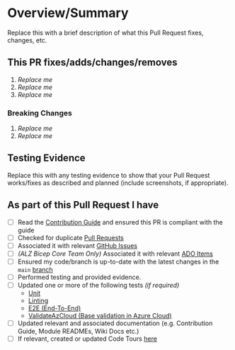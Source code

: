 <!-- Thank you for submitting a Pull Request. Please fill out the template below.-->
# Overview/Summary

Replace this with a brief description of what this Pull Request fixes, changes, etc.

## This PR fixes/adds/changes/removes

1. *Replace me*
2. *Replace me*
3. *Replace me*

### Breaking Changes

1. *Replace me*
2. *Replace me*

## Testing Evidence

Replace this with any testing evidence to show that your Pull Request works/fixes as described and planned (include screenshots, if appropriate).

## As part of this Pull Request I have

- [ ] Read the [Contribution Guide](https://github.com/Azure/ALZ-Bicep/wiki/Contributing) and ensured this PR is compliant with the guide
- [ ] Checked for duplicate [Pull Requests](https://github.com/Azure/ALZ-Bicep/pulls)
- [ ] Associated it with relevant [GitHub Issues](https://github.com/Azure/ALZ-Bicep/issues)
- [ ] *(ALZ Bicep Core Team Only)* Associated it with relevant [ADO Items](https://aka.ms/alz/bicep/backlog)
- [ ] Ensured my code/branch is up-to-date with the latest changes in the `main` [branch](https://github.com/Azure/ALZ-Bicep/tree/main)
- [ ] Performed testing and provided evidence.
- [ ] Updated one or more of the following tests *(if required)*
  - [Unit](https://github.com/Azure/ALZ-Bicep/blob/main/.github/workflows/bicep-build-to-validate.yml)
  - [Linting](https://github.com/Azure/ALZ-Bicep/tree/main/.github/workflows)
  - [E2E (End-To-End)](https://github.com/Azure/ALZ-Bicep/blob/main/tests/pipelines/bicep-build-to-validate.yml)
  - [ValidateAzCloud (Base validation in Azure Cloud)](https://github.com/Azure/ALZ-Bicep/blob/main/tests/pipelines/base-unit-validate.yml)
- [ ] Updated relevant and associated documentation (e.g. Contribution Guide, Module READMEs, Wiki Docs etc.)
- [ ] If relevant, created or updated Code Tours [here](https://github.com/Azure/ALZ-Bicep/blob/main/.vscode/tours)
